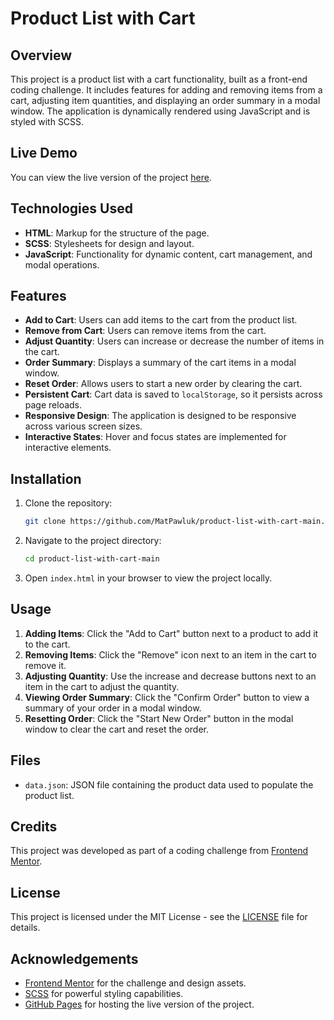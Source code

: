 # Product List with Cart

## Overview

This project is a product list with a cart functionality, built as a front-end coding challenge. It includes features for adding and removing items from a cart, adjusting item quantities, and displaying an order summary in a modal window. The application is dynamically rendered using JavaScript and is styled with SCSS.

## Live Demo

You can view the live version of the project [here](https://matpawluk.github.io/product-list-with-cart-main/).

## Technologies Used

- **HTML**: Markup for the structure of the page.
- **SCSS**: Stylesheets for design and layout.
- **JavaScript**: Functionality for dynamic content, cart management, and modal operations.

## Features

- **Add to Cart**: Users can add items to the cart from the product list.
- **Remove from Cart**: Users can remove items from the cart.
- **Adjust Quantity**: Users can increase or decrease the number of items in the cart.
- **Order Summary**: Displays a summary of the cart items in a modal window.
- **Reset Order**: Allows users to start a new order by clearing the cart.
- **Persistent Cart**: Cart data is saved to `localStorage`, so it persists across page reloads.
- **Responsive Design**: The application is designed to be responsive across various screen sizes.
- **Interactive States**: Hover and focus states are implemented for interactive elements.

## Installation

1. Clone the repository:
   ```bash
   git clone https://github.com/MatPawluk/product-list-with-cart-main.git
   ```
2. Navigate to the project directory:
   ```bash
   cd product-list-with-cart-main
   ```
3. Open `index.html` in your browser to view the project locally.

## Usage

1. **Adding Items**: Click the "Add to Cart" button next to a product to add it to the cart.
2. **Removing Items**: Click the "Remove" icon next to an item in the cart to remove it.
3. **Adjusting Quantity**: Use the increase and decrease buttons next to an item in the cart to adjust the quantity.
4. **Viewing Order Summary**: Click the "Confirm Order" button to view a summary of your order in a modal window.
5. **Resetting Order**: Click the "Start New Order" button in the modal window to clear the cart and reset the order.

## Files

- `data.json`: JSON file containing the product data used to populate the product list.

## Credits

This project was developed as part of a coding challenge from [Frontend Mentor](https://www.frontendmentor.io).

## License

This project is licensed under the MIT License - see the [LICENSE](LICENSE) file for details.

## Acknowledgements

- [Frontend Mentor](https://www.frontendmentor.io) for the challenge and design assets.
- [SCSS](https://sass-lang.com/) for powerful styling capabilities.
- [GitHub Pages](https://pages.github.com/) for hosting the live version of the project.
